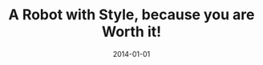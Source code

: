 ---
title: "A Robot with Style, because you are Worth it!"
collection: publications
permalink: /publication/2014-01-01-A-Robot-with-Style-because-you-are-Worth-it
date: 2014-01-01
venue: 'In the proceedings of Proceedings of the extended abstracts of the 32nd annual ACM conference on Human factors in computing systems'
citation: ' Wafa Johal,  Gaelle Calvary,  Sylvie Pesty, &quot;A Robot with Style, because you are Worth it!.&quot; In the proceedings of Proceedings of the extended abstracts of the 32nd annual ACM conference on Human factors in computing systems, 2014.'
---